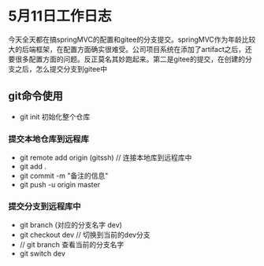 # 5月11日工作日志

今天全天都在搞springMVC的配置和gitee的分支提交。springMVC作为年龄比较大的后端框架，在配置方面确实很难受。公司项目系统在添加了artifact之后，还要很多配置方面的问题。反正莫名其妙跑起来。第二是gitee的提交，在创建的分支之后，怎么提交分支到gitee中



## git命令使用

- git init 初始化整个仓库

### 提交本地仓库到远程库

- git remote add origin (gitssh)   // 连接本地库到远程库中
- git add .
- git commit -m "备注的信息"
- git push -u origin master

### 提交分支到远程库中

- git branch (对应的分支名字 dev)
- git checkout dev  // 切换到当前的dev分支
- // git branch  查看当前的分支名字
- git switch dev 
